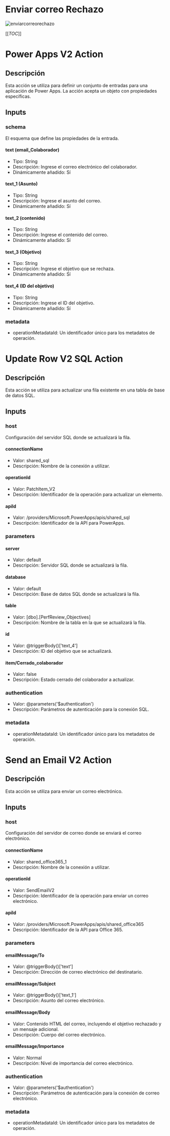 # Enviar correo Rechazo 

![enviarcorreorechazo](../../screenshots/Flujos/enviar%20correo%20rechazo.png)

[[_TOC_]]

# Power Apps V2 Action

## Descripción

Esta acción se utiliza para definir un conjunto de entradas para una aplicación de Power Apps. La acción acepta un objeto con propiedades específicas.

## Inputs

### schema

El esquema que define las propiedades de la entrada.

#### text (email_Colaborador)

- Tipo: String
- Descripción: Ingrese el correo electrónico del colaborador.
- Dinámicamente añadido: Sí

#### text_1 (Asunto)

- Tipo: String
- Descripción: Ingrese el asunto del correo.
- Dinámicamente añadido: Sí

#### text_2 (contenido)

- Tipo: String
- Descripción: Ingrese el contenido del correo.
- Dinámicamente añadido: Sí

#### text_3 (Objetivo)

- Tipo: String
- Descripción: Ingrese el objetivo que se rechaza.
- Dinámicamente añadido: Sí

#### text_4 (ID del objetivo)

- Tipo: String
- Descripción: Ingrese el ID del objetivo.
- Dinámicamente añadido: Sí

### metadata

- operationMetadataId: Un identificador único para los metadatos de operación.

# Update Row V2 SQL Action

## Descripción

Esta acción se utiliza para actualizar una fila existente en una tabla de base de datos SQL.

## Inputs

### host

Configuración del servidor SQL donde se actualizará la fila.

#### connectionName

- Valor: shared_sql
- Descripción: Nombre de la conexión a utilizar.

#### operationId

- Valor: PatchItem_V2
- Descripción: Identificador de la operación para actualizar un elemento.

#### apiId

- Valor: /providers/Microsoft.PowerApps/apis/shared_sql
- Descripción: Identificador de la API para PowerApps.

### parameters

#### server

- Valor: default
- Descripción: Servidor SQL donde se actualizará la fila.

#### database

- Valor: default
- Descripción: Base de datos SQL donde se actualizará la fila.

#### table

- Valor: [dbo].[PerfReview_Objectives]
- Descripción: Nombre de la tabla en la que se actualizará la fila.

#### id

- Valor: @triggerBody()['text_4']
- Descripción: ID del objetivo que se actualizará.

#### item/Cerrado_colaborador

- Valor: false
- Descripción: Estado cerrado del colaborador a actualizar.

### authentication

- Valor: @parameters('$authentication')
- Descripción: Parámetros de autenticación para la conexión SQL.

### metadata

- operationMetadataId: Un identificador único para los metadatos de operación.

# Send an Email V2 Action

## Descripción

Esta acción se utiliza para enviar un correo electrónico.

## Inputs

### host

Configuración del servidor de correo donde se enviará el correo electrónico.

#### connectionName

- Valor: shared_office365_1
- Descripción: Nombre de la conexión a utilizar.

#### operationId

- Valor: SendEmailV2
- Descripción: Identificador de la operación para enviar un correo electrónico.

#### apiId

- Valor: /providers/Microsoft.PowerApps/apis/shared_office365
- Descripción: Identificador de la API para Office 365.

### parameters

#### emailMessage/To

- Valor: @triggerBody()['text']
- Descripción: Dirección de correo electrónico del destinatario.

#### emailMessage/Subject

- Valor: @triggerBody()['text_1']
- Descripción: Asunto del correo electrónico.

#### emailMessage/Body

- Valor: Contenido HTML del correo, incluyendo el objetivo rechazado y un mensaje adicional.
- Descripción: Cuerpo del correo electrónico.

#### emailMessage/Importance

- Valor: Normal
- Descripción: Nivel de importancia del correo electrónico.

### authentication

- Valor: @parameters('$authentication')
- Descripción: Parámetros de autenticación para la conexión de correo electrónico.

### metadata

- operationMetadataId: Un identificador único para los metadatos de operación.
